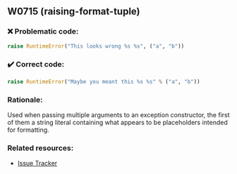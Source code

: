 ## W0715 (raising-format-tuple)

### :x: Problematic code:

```python
raise RuntimeError("This looks wrong %s %s", ("a", "b"))
```

### :heavy_check_mark: Correct code:

```python
raise RuntimeError("Maybe you meant this %s %s" % ("a", "b"))
```

### Rationale:

Used when passing multiple arguments to an exception constructor, the first
of them a string literal containing what appears to be placeholders intended
for formatting.

### Related resources:

- [Issue Tracker](https://github.com/PyCQA/pylint/issues?q=is%3Aissue+%22raising-format-tuple%22+OR+%22W0715%22)
